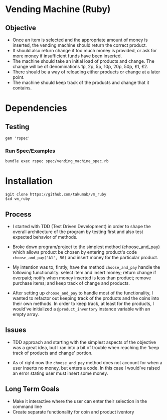 # Vending Machine (Ruby)


## Objective

- Once an item is selected and the appropriate amount of money is inserted, the vending machine should return the correct product.
- It should also return change if too much money is provided, or ask for more money if insufficient funds have been inserted.
- The machine should take an initial load of products and change. The change will be of denominations 1p, 2p, 5p, 10p, 20p, 50p, £1, £2.
- There should be a way of reloading either products or change at a later point.
- The machine should keep track of the products and change that it contains.

# Dependencies

## Testing
```
gem 'rspec'
```
### Run Spec/Examples
`bundle exec rspec spec/vending_machine_spec.rb`

# Installation
```
$git clone https://github.com/takumab/vm_ruby
$cd vm_ruby
```
## Process
- I started with TDD (Test Driven Development) in order to shape the overall architecture
of the program by testing first and also test expected behavior of methods.  

- Broke down program/project to the simplest method (choose_and_pay) which allows product
be chosen by entering product's code `choose_and_pay('A1', 50)` and insert money for the
particular product.

- My intention was to, firstly, have the method `choose_and_pay` handle the following
functionality: select item and insert money; return change if overpaid; notify when money
inserted is less than product; remove purchase items; and keep track of change and products.

- After setting up `choose_and_pay` to handle most of the functionality, I wanted
to refactor out keeping track of the products and the coins into their own methods.
In order to keep track, at least for the products, I would've initialized a `@product_inventory`
instance variable with an empty array.

## Issues
- TDD approach and starting with the simplest aspects of the objective was a great idea,
but I ran into a bit of trouble when reaching the 'keep track of products and change' portion.

- As of right now the `choose_and_pay` method does not account for when a user inserts no money,
but enters a code. In this case I would've raised an error stating user must insert some money.

## Long Term Goals
- Make it interactive where the user can enter their selection in the command line
- Create separate functionality for coin and product iventory
